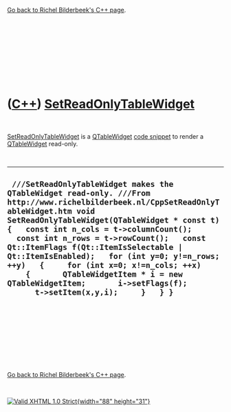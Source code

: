 

[Go back to Richel Bilderbeek's C++ page](Cpp.htm).

 

 

 

 

 

([C++](Cpp.htm)) [SetReadOnlyTableWidget](CppSetReadOnlyTableWidget.htm)
========================================================================

 

[SetReadOnlyTableWidget](CppSetReadOnlyTableWidget.htm) is a
[QTableWidget](CppQTableWidget.htm) [code snippet](CppCodeSnippets.htm)
to render a [QTableWidget](CppQTableWidget.htm) read-only.

 

  -----------------------------------------------------------------------------------------------------------------------------------------------------------------------------------------------------------------------------------------------------------------------------------------------------------------------------------------------------------------------------------------------------------------------------------------------------------------------------------------------------------------------------------
  ` ///SetReadOnlyTableWidget makes the QTableWidget read-only. ///From http://www.richelbilderbeek.nl/CppSetReadOnlyTableWidget.htm void SetReadOnlyTableWidget(QTableWidget * const t) {   const int n_cols = t->columnCount();   const int n_rows = t->rowCount();   const Qt::ItemFlags f(Qt::ItemIsSelectable | Qt::ItemIsEnabled);   for (int y=0; y!=n_rows; ++y)   {     for (int x=0; x!=n_cols; ++x)     {       QTableWidgetItem * i = new QTableWidgetItem;       i->setFlags(f);       t->setItem(x,y,i);     }   } }`
  -----------------------------------------------------------------------------------------------------------------------------------------------------------------------------------------------------------------------------------------------------------------------------------------------------------------------------------------------------------------------------------------------------------------------------------------------------------------------------------------------------------------------------------

 

 

 

 

 

[Go back to Richel Bilderbeek's C++ page](Cpp.htm).



 

[![Valid XHTML 1.0 Strict](valid-xhtml10.png){width="88"
height="31"}](http://validator.w3.org/check?uri=referer)
